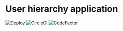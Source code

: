 # User hierarchy application

[![Deploy](https://www.herokucdn.com/deploy/button.svg)](https://heroku.com/deploy)
[![CircleCI](https://circleci.com/gh/hjemmel/users-hierarchy.svg?style=svg)](https://circleci.com/gh/hjemmel/users-hierarchy)
[![CodeFactor](https://www.codefactor.io/repository/github/hjemmel/users-hierarchy/badge)](https://www.codefactor.io/repository/github/hjemmel/users-hierarchy)
